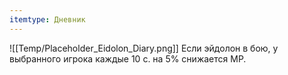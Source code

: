 ```yaml
---
itemtype: Дневник
---
```

![[Temp/Placeholder_Eidolon_Diary.png]]
Если эйдолон в бою, у выбранного игрока каждые 10 с. на 5% снижается MP.
